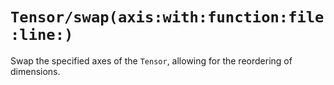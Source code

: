 # ``Tensor/swap(axis:with:function:file:line:)``

Swap the specified axes of the ``Tensor``, allowing for the reordering of dimensions.